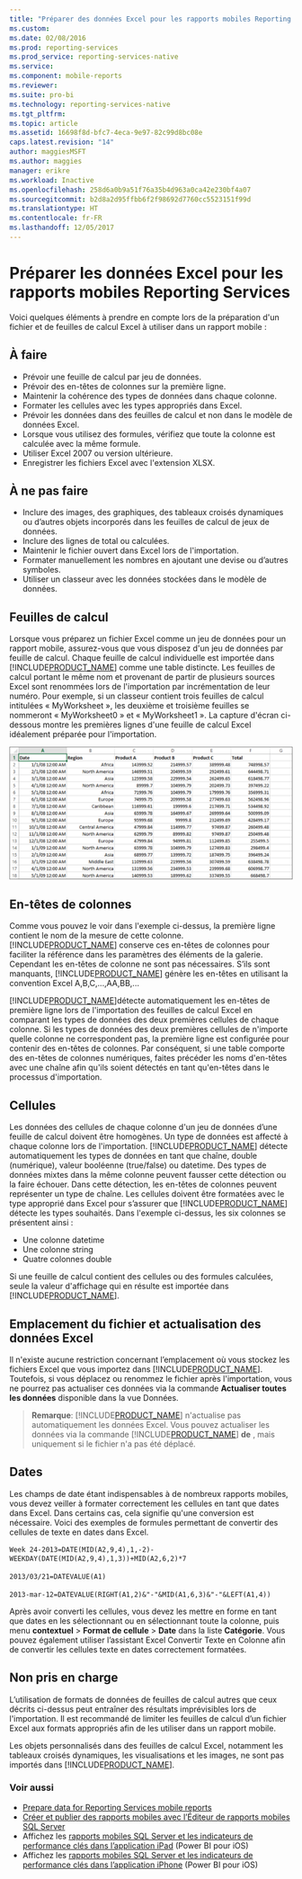 ```yaml
---
title: "Préparer des données Excel pour les rapports mobiles Reporting Services | Microsoft Docs"
ms.custom: 
ms.date: 02/08/2016
ms.prod: reporting-services
ms.prod_service: reporting-services-native
ms.service: 
ms.component: mobile-reports
ms.reviewer: 
ms.suite: pro-bi
ms.technology: reporting-services-native
ms.tgt_pltfrm: 
ms.topic: article
ms.assetid: 16698f8d-bfc7-4eca-9e97-82c99d8bc08e
caps.latest.revision: "14"
author: maggiesMSFT
ms.author: maggies
manager: erikre
ms.workload: Inactive
ms.openlocfilehash: 258d6a0b9a51f76a35b4d963a0ca42e230bf4a07
ms.sourcegitcommit: b2d8a2d95ffbb6f2f98692d7760cc5523151f99d
ms.translationtype: HT
ms.contentlocale: fr-FR
ms.lasthandoff: 12/05/2017
---
```

# <a name="prepare-excel-data-for-reporting-services-mobile-reports"></a>Préparer les données Excel pour les rapports mobiles Reporting Services
  
Voici quelques éléments à prendre en compte lors de la préparation d'un fichier et de feuilles de calcul Excel à utiliser dans un rapport mobile :  
  
## <a name="do"></a>À faire  
  
- Prévoir une feuille de calcul par jeu de données.  
- Prévoir des en-têtes de colonnes sur la première ligne.  
- Maintenir la cohérence des types de données dans chaque colonne.  
- Formater les cellules avec les types appropriés dans Excel.  
- Prévoir les données dans des feuilles de calcul et non dans le modèle de données Excel.  
- Lorsque vous utilisez des formules, vérifiez que toute la colonne est calculée avec la même formule.  
- Utiliser Excel 2007 ou version ultérieure.  
- Enregistrer les fichiers Excel avec l'extension XLSX.  
          
## <a name="dont"></a>À ne pas faire  
  
- Inclure des images, des graphiques, des tableaux croisés dynamiques ou d’autres objets incorporés dans les feuilles de calcul de jeux de données.  
- Inclure des lignes de total ou calculées.  
- Maintenir le fichier ouvert dans Excel lors de l'importation.  
- Formater manuellement les nombres en ajoutant une devise ou d’autres symboles.  
- Utiliser un classeur avec les données stockées dans le modèle de données.  
  
## <a name="worksheets"></a>Feuilles de calcul  
          
Lorsque vous préparez un fichier Excel comme un jeu de données pour un rapport mobile, assurez-vous que vous disposez d'un jeu de données par feuille de calcul. Chaque feuille de calcul individuelle est importée dans [!INCLUDE[PRODUCT_NAME](../../includes/ss-mobilereptpub-short.md)] comme une table distincte. Les feuilles de calcul portant le même nom et provenant de partir de plusieurs sources Excel sont renommées lors de l'importation par incrémentation de leur numéro. Pour exemple, si un classeur contient trois feuilles de calcul intitulées « MyWorksheet », les deuxième et troisième feuilles se nommeront « MyWorksheet0 » et « MyWorksheet1 ». La capture d'écran ci-dessous montre les premières lignes d'une feuille de calcul Excel idéalement préparée pour l'importation.  
  
![SS_MRP_ExcelDataSheet](../../reporting-services/mobile-reports/media/ss-mrp-exceldatasheet.png)  
          
## <a name="column-headers"></a>En-têtes de colonnes  
  
Comme vous pouvez le voir dans l'exemple ci-dessus, la première ligne contient le nom de la mesure de cette colonne. [!INCLUDE[PRODUCT_NAME](../../includes/ss-mobilereptpub-short.md)] conserve ces en-têtes de colonnes pour faciliter la référence dans les paramètres des éléments de la galerie. Cependant les en-têtes de colonne ne sont pas nécessaires. S’ils sont manquants, [!INCLUDE[PRODUCT_NAME](../../includes/ss-mobilereptpub-short.md)] génère les en-têtes en utilisant la convention Excel A,B,C,...,AA,BB,...  
  
[!INCLUDE[PRODUCT_NAME](../../includes/ss-mobilereptpub-short.md)]détecte automatiquement les en-têtes de première ligne lors de l'importation des feuilles de calcul Excel en comparant les types de données des deux premières cellules de chaque colonne. Si les types de données des deux premières cellules de n'importe quelle colonne ne correspondent pas, la première ligne est configurée pour contenir des en-têtes de colonnes. Par conséquent, si une table comporte des en-têtes de colonnes numériques, faites précéder les noms d'en-têtes avec une chaîne afin qu'ils soient détectés en tant qu'en-têtes dans le processus d'importation.  
  
## <a name="cells"></a>Cellules  
  
Les données des cellules de chaque colonne d'un jeu de données d’une feuille de calcul doivent être homogènes. Un type de données est affecté à chaque colonne lors de l'importation. [!INCLUDE[PRODUCT_NAME](../../includes/ss-mobilereptpub-short.md)] détecte automatiquement les types de données en tant que chaîne, double (numérique), valeur booléenne (true/false) ou datetime. Des types de données mixtes dans la même colonne peuvent fausser cette détection ou la faire échouer. Dans cette détection, les en-têtes de colonnes peuvent représenter un type de chaîne. Les cellules doivent être formatées avec le type approprié dans Excel pour s’assurer que [!INCLUDE[PRODUCT_NAME](../../includes/ss-mobilereptpub-short.md)] détecte les types souhaités. Dans l'exemple ci-dessus, les six colonnes se présentent ainsi :  
*  Une colonne datetime  
*  Une colonne string  
*  Quatre colonnes double  
  
Si une feuille de calcul contient des cellules ou des formules calculées, seule la valeur d'affichage qui en résulte est importée dans [!INCLUDE[PRODUCT_NAME](../../includes/ss-mobilereptpub-short.md)].  
  
## <a name="file-location-and-refreshing-excel-data"></a>Emplacement du fichier et actualisation des données Excel  
  
Il n'existe aucune restriction concernant l’emplacement où vous stockez les fichiers Excel que vous importez dans [!INCLUDE[PRODUCT_NAME](../../includes/ss-mobilereptpub-short.md)]. Toutefois, si vous déplacez ou renommez le fichier après l'importation, vous ne pourrez pas actualiser ces données via la commande **Actualiser toutes les données** disponible dans la vue Données.   
  
>**Remarque**: [!INCLUDE[PRODUCT_NAME](../../includes/ss-mobilereptpub-short.md)] n'actualise pas automatiquement les données Excel. Vous pouvez actualiser les données via la commande [!INCLUDE[PRODUCT_NAME](../../includes/ss-mobilereptpub-short.md)] **de** , mais uniquement si le fichier n'a pas été déplacé.  
  
## <a name="dates"></a>Dates  
  
Les champs de date étant indispensables à de nombreux rapports mobiles, vous devez veiller à formater correctement les cellules en tant que dates dans Excel. Dans certains cas, cela signifie qu'une conversion est nécessaire. Voici des exemples de formules permettant de convertir des cellules de texte en dates dans Excel.  
  
    Week 24-2013=DATE(MID(A2,9,4),1,-2)-WEEKDAY(DATE(MID(A2,9,4),1,3))+MID(A2,6,2)*7  
  
    2013/03/21=DATEVALUE(A1)  
  
    2013-mar-12=DATEVALUE(RIGHT(A1,2)&"-"&MID(A1,6,3)&"-"&LEFT(A1,4))  
  
Après avoir converti les cellules, vous devez les mettre en forme en tant que dates en les sélectionnant ou en sélectionnant toute la colonne, puis menu **contextuel** > **Format de cellule** > **Date** dans la liste **Catégorie**. Vous pouvez également utiliser l’assistant Excel Convertir Texte en Colonne afin de convertir les cellules texte en dates correctement formatées.  
  
## <a name="unsupported"></a>Non pris en charge  
  
L’utilisation de formats de données de feuilles de calcul autres que ceux décrits ci-dessus peut entraîner des résultats imprévisibles lors de l'importation. Il est recommandé de limiter les feuilles de calcul d’un fichier Excel aux formats appropriés afin de les utiliser dans un rapport mobile.  
  
Les objets personnalisés dans des feuilles de calcul Excel, notamment les tableaux croisés dynamiques, les visualisations et les images, ne sont pas importés dans [!INCLUDE[PRODUCT_NAME](../../includes/ss-mobilereptpub-short.md)].  
  
### <a name="see-also"></a>Voir aussi  
- [Prepare data for Reporting Services mobile reports](../../reporting-services/mobile-reports/prepare-data-for-reporting-services-mobile-reports.md)  
- [Créer et publier des rapports mobiles avec l’Éditeur de rapports mobiles SQL Server](../../reporting-services/mobile-reports/create-mobile-reports-with-sql-server-mobile-report-publisher.md)  
-  Affichez les [rapports mobiles SQL Server et les indicateurs de performance clés dans l’application iPad](https://pbiwebprod-docs.azurewebsites.net/en-us/documentation/powerbi-mobile-ipad-kpis-mobile-reports)  (Power BI pour iOS)  
-  Affichez les [rapports mobiles SQL Server et les indicateurs de performance clés dans l’application iPhone](https://pbiwebprod-docs.azurewebsites.net/en-us/documentation/powerbi-mobile-iphone-kpis-mobile-reports) (Power BI pour iOS)  
  
  
  
  
  
  
  

